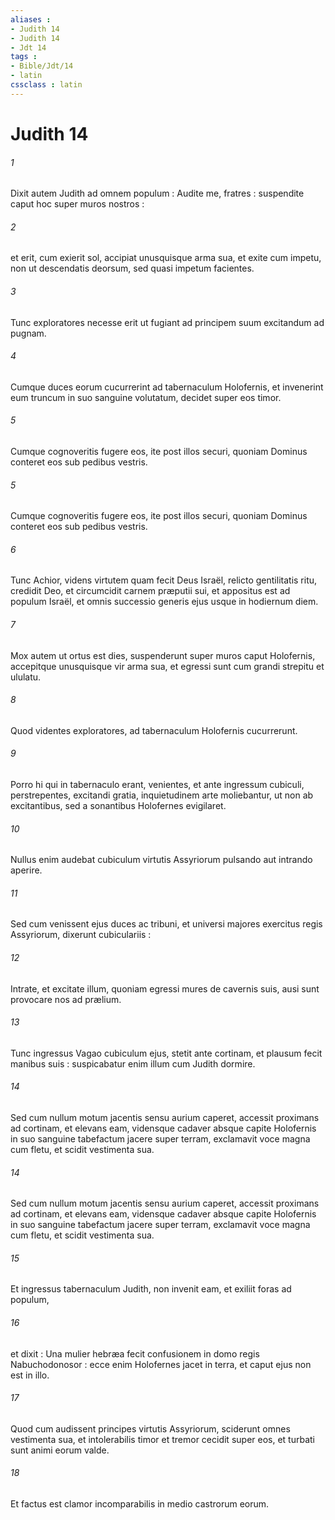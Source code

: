 ```yaml
---
aliases : 
- Judith 14
- Judith 14
- Jdt 14
tags : 
- Bible/Jdt/14
- latin
cssclass : latin
---
```


# Judith 14

###### 1
Dixit autem Judith ad omnem populum : Audite me, fratres : suspendite caput hoc super muros nostros :
###### 2
et erit, cum exierit sol, accipiat unusquisque arma sua, et exite cum impetu, non ut descendatis deorsum, sed quasi impetum facientes.
###### 3
Tunc exploratores necesse erit ut fugiant ad principem suum excitandum ad pugnam.
###### 4
Cumque duces eorum cucurrerint ad tabernaculum Holofernis, et invenerint eum truncum in suo sanguine volutatum, decidet super eos timor.
###### 5
Cumque cognoveritis fugere eos, ite post illos securi, quoniam Dominus conteret eos sub pedibus vestris.
###### 5
Cumque cognoveritis fugere eos, ite post illos securi, quoniam Dominus conteret eos sub pedibus vestris.
###### 6
Tunc Achior, videns virtutem quam fecit Deus Israël, relicto gentilitatis ritu, credidit Deo, et circumcidit carnem præputii sui, et appositus est ad populum Israël, et omnis successio generis ejus usque in hodiernum diem.
###### 7
Mox autem ut ortus est dies, suspenderunt super muros caput Holofernis, accepitque unusquisque vir arma sua, et egressi sunt cum grandi strepitu et ululatu.
###### 8
Quod videntes exploratores, ad tabernaculum Holofernis cucurrerunt.
###### 9
Porro hi qui in tabernaculo erant, venientes, et ante ingressum cubiculi, perstrepentes, excitandi gratia, inquietudinem arte moliebantur, ut non ab excitantibus, sed a sonantibus Holofernes evigilaret.
###### 10
Nullus enim audebat cubiculum virtutis Assyriorum pulsando aut intrando aperire.
###### 11
Sed cum venissent ejus duces ac tribuni, et universi majores exercitus regis Assyriorum, dixerunt cubiculariis :
###### 12
Intrate, et excitate illum, quoniam egressi mures de cavernis suis, ausi sunt provocare nos ad prælium.
###### 13
Tunc ingressus Vagao cubiculum ejus, stetit ante cortinam, et plausum fecit manibus suis : suspicabatur enim illum cum Judith dormire.
###### 14
Sed cum nullum motum jacentis sensu aurium caperet, accessit proximans ad cortinam, et elevans eam, vidensque cadaver absque capite Holofernis in suo sanguine tabefactum jacere super terram, exclamavit voce magna cum fletu, et scidit vestimenta sua.
###### 14
Sed cum nullum motum jacentis sensu aurium caperet, accessit proximans ad cortinam, et elevans eam, vidensque cadaver absque capite Holofernis in suo sanguine tabefactum jacere super terram, exclamavit voce magna cum fletu, et scidit vestimenta sua.
###### 15
Et ingressus tabernaculum Judith, non invenit eam, et exiliit foras ad populum,
###### 16
et dixit : Una mulier hebræa fecit confusionem in domo regis Nabuchodonosor : ecce enim Holofernes jacet in terra, et caput ejus non est in illo.
###### 17
Quod cum audissent principes virtutis Assyriorum, sciderunt omnes vestimenta sua, et intolerabilis timor et tremor cecidit super eos, et turbati sunt animi eorum valde.
###### 18
Et factus est clamor incomparabilis in medio castrorum eorum.
